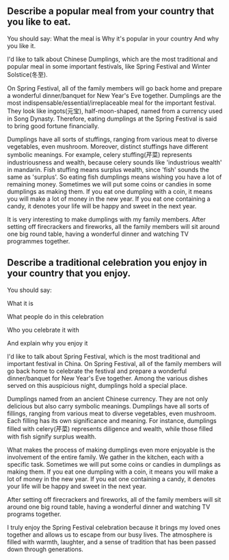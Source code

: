 ## Describe a popular meal from your country that you like to eat.
You should say:
What the meal is
Why it's popular in your country
And why you like it.

I'd like to talk about Chinese Dumplings, which are the most traditional and popular meal in some important festivals, like Spring Festival and Winter Solstice(冬至).

On Spring Festival, all of the family members will go back home and prepare a wonderful dinner/banquet for New Year's Eve together. Dumplings are the most indispensable/essential/irreplaceable meal for the important festival. They look like ingots(元宝), half-moon-shaped, named from a currency used in Song Dynasty. Therefore, eating dumplings at the Spring Festival is said to bring good fortune financially.

Dumplings have all sorts of stuffings, ranging from various meat to diverse vegetables, even mushroom. Moreover, distinct stuffings have different symbolic meanings. For example, celery stuffing(芹菜) represents industriousness and wealth, because celery sounds like 'industrious wealth' in mandarin. Fish stuffing means surplus wealth, since 'fish' sounds the same as 'surplus'. So eating fish dumplings means wishing you have a lot of remaining money. Sometimes we will put some coins or candies in some dumplings as making them. If you eat one dumpling with a coin, it means you will make a lot of money in the new year. If you eat one containing a candy, it denotes your life will be happy and sweet in the next year.

It is very interesting to make dumplings with my family members. After setting off firecrackers and fireworks, all the family members will sit around one big round table, having a wonderful dinner and watching TV programmes together.  

## Describe a traditional celebration you enjoy in your country that you enjoy.

You should say:

What it is

What people do in this celebration

Who you celebrate it with

And explain why you enjoy it


I'd like to talk about Spring Festival, which is the most traditional and important festival in China. On Spring Festival, all of the family members will go back home to celebrate the festival and prepare a wonderful dinner/banquet for New Year's Eve together. Among the various dishes served on this auspicious night,  dumplings hold a special place.

Dumplings named from an ancient Chinese currency. They are not only delicious but also carry symbolic meanings. Dumplings have all sorts of fillings, ranging from various meat to diverse vegetables, even mushroom. Each filling has its own significance and meaning. For instance, dumplings filled with celery(芹菜) represents diligence and wealth, while those filled with fish signify surplus wealth. 

What makes the process of making dumplings even more enjoyable is the involvement of the entire family. We gather in the kitchen, each with a specific task. Sometimes we will put some coins or candies in dumplings as making them. If you eat one dumpling with a coin, it means you will make a lot of money in the new year. If you eat one containing a candy, it denotes your life will be happy and sweet in the next year.

After setting off firecrackers and fireworks, all of the family members will sit around one big round table, having a wonderful dinner and watching TV programs together. 

I truly enjoy the Spring Festival celebration because it brings my loved ones together and allows us to escape from our busy lives. The atmosphere is filled with warmth, laughter, and a sense of tradition that has been passed down through generations. 